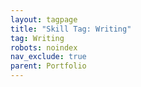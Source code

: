 ```yaml
---
layout: tagpage
title: "Skill Tag: Writing"
tag: Writing
robots: noindex
nav_exclude: true
parent: Portfolio
---
```

